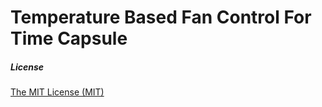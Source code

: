 # Temperature Based Fan Control For Time Capsule

##### License

[The MIT License (MIT)](https://opensource.org/licenses/MIT)